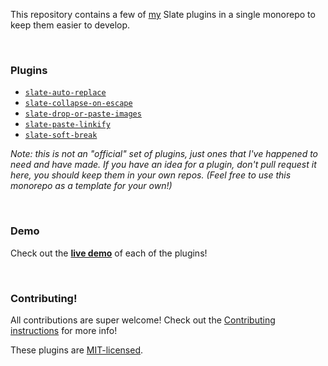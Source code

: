 This repository contains a few of [my](https://github.com/ianstormtaylor) Slate plugins in a single monorepo to keep them easier to develop.

<br/>

### Plugins

- [`slate-auto-replace`](./packages/slate-auto-replace)
- [`slate-collapse-on-escape`](./packages/slate-collapse-on-escape)
- [`slate-drop-or-paste-images`](./packages/slate-drop-or-paste-images)
- [`slate-paste-linkify`](./packages/slate-paste-linkify)
- [`slate-soft-break`](./packages/slate-soft-break)

_Note: this is not an "official" set of plugins, just ones that I've happened to need and have made. If you have an idea for a plugin, don't pull request it here, you should keep them in your own repos. (Feel free to use this monorepo as a template for your own!)_

<br/>

### Demo

Check out the [**live demo**](https://ianstormtaylor.github.io/slate-plugins) of each of the plugins!

<br/>

### Contributing!

All contributions are super welcome! Check out the [Contributing instructions](./Contributing.md) for more info!

These plugins are [MIT-licensed](./License.md).
